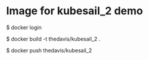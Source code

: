 # Image for kubesail_2 demo

$ docker login

$ docker build -t thedavis/kubesail_2 .

$ docker push thedavis/kubesail_2
